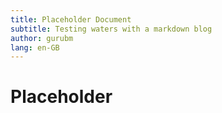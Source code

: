 ```yaml
---
title: Placeholder Document
subtitle: Testing waters with a markdown blog
author: gurubm
lang: en-GB
---
```

# Placeholder
